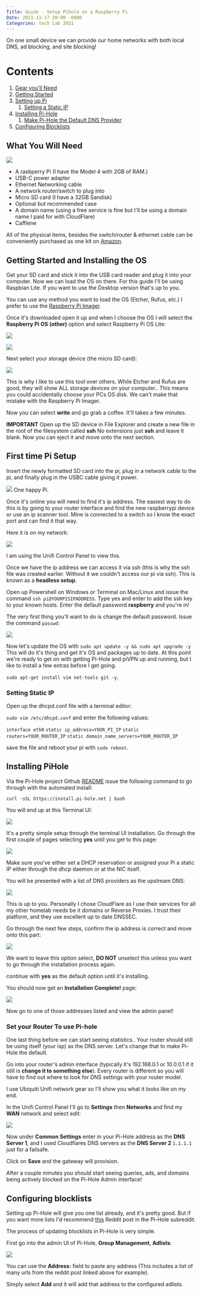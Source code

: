 ```yaml
---
Title: Guide - Setup Pihole on a Raspberry Pi
Date: 2021-11-17 20:00 -0800
Categories: tech Lab 2021
---
```


On one small device we can provide our home networks with both local DNS, ad blocking, and site blocking!

# Contents
1. [Gear you'll Need](#gear)
2. [Getting Started](#install)
3. [Setting up Pi](#pisetup)
    1. [Setting a Static IP](#staticip)
4. [Installing Pi-Hole](#Pihole)
    1. [Make Pi-Hole the Default DNS Provider](#routerpi)
5. [Configuring Blocklists](#blocklists)

## What You Will Need <a name="gear"></a>

![](/assets/images/pimaterials.jpg)

- A rasbperry Pi (I have the Model 4 with 2GB of RAM.)
- USB-C power adapter
- Ethernet Networking cable
- A network router/switch to plug into
- Micro SD card (I have a 32GB Sandisk)
- Optional but recommended case
- A domain name (using a free service is fine but I'll be using a domain name I paid for with CloudFlare)
- Caffiene

All of the physical items, besides the switch/router & ethernet cable can be conveniently purchased as one kit on [Amazon](https://www.amazon.ca/CanaKit-Raspberry-Starter-Kit-4GB/dp/B07WRMR2CX/ref=sr_1_5?crid=2G191OGTXJF59&keywords=raspberry%2Bpi%2B2gb&qid=1637123097&sprefix=raspberry%2Bpi%2B2%2Caps%2C286&sr=8-5&th=1).


## Getting Started and Installing the OS <a name="install"></a>

Get your SD card and stick it into the USB card reader and plug it into your computer. Now we can load the OS on there. For this guide I'll be using Raspbian Lite. If you want to use the Desktop version that's up to you.

You can use any method you want to load the OS (Etcher, Rufus, etc.) I prefer to use the [Raspberry Pi Imager](https://www.raspberrypi.com/software/). 


Once it's downloaded open it up and when I choose the OS I will select the **Raspberry Pi OS (other)** option and select Raspberry Pi OS Lite:

![](/assets/images/imager1.png)

![](/assets/images/imager2.png)

Next select your storage device (the micro SD card):

![](/assets/images/imager3.png)

This is why I like to use this tool over others. While Etcher and Rufus are good, they will show ALL storage devices on your computer.. This means you could accidentally choose your PCs OS disk. We can't make that mistake with the Raspberry Pi Imager.

Now you can select **write** and go grab a coffee. It'll takes a few minutes.

**IMPORTANT** Open up the SD device in File Explorer and create a new file in the root of the filesystem called **ssh** No extensions just **ssh** and leave it blank. Now you can eject it and move onto the next section.

## First time Pi Setup <a name="pisetup"></a>

Insert the newly formatted SD card into the pi, plug in a network cable to the pi, and finally plug in the USBC cable giving it power.

![](/assets/images/happypi.jpg)
 One happy Pi.

Once it's online you will need to find it's ip address. The easiest way to do this is by going to your router interface and find the new raspberrypi device or use an ip scanner tool. Mine is connected to a switch so I know the exact port and can find it that way.

Here it is on my network:

![](/assets/images/unifipi.png)

I am using the Unifi Control Panel to view this.

Once we have the ip address we can access it via ssh (this is why the ssh file was created earlier. Without it we couldn't access our pi via ssh). This is known as a **headless setup**. 

Open up Powershell on Windows or Terminal on Mac/Linux and issue the command `ssh pi@YOURPISIPADDRESS`. Type yes and enter to add the ssh key to your known hosts. Enter the default password **raspberry** and you're in!

The very first thing you'll want to do is change the default password. Issue the command `passwd`:

![](/assets/images/changepw.png)

Now let's update the OS with `sudo apt update -y && sudo apt upgrade -y` This will do it's thing and get it's OS and packages up to date. At this point we're ready to get on with getting Pi-Hole and piVPN up and running, but I like to install a few extras before I get going.

`sudo apt-get install vim net-tools git -y`.

### Setting Static IP <a name="staticip"></a>

Open up the dhcpd.conf file with a terminal editor:

`sudo vim /etc/dhcpd.conf` and enter the following values:

`interface eth0`
`static ip_address=YOUR_PI_IP`
`static routers=YOUR_ROUTER_IP`
`static domain_name_servers=YOUR_ROUTER_IP`

save the file and reboot your pi with `sudo reboot`.

## Installing PiHole <a name="Pihole"></a>

Via the Pi-Hole project Github [README](https://github.com/pi-hole/pi-hole) issue the following command to go through with the automated install:

`curl -sSL https://install.pi-hole.net | bash` 

You will end up at this Terminal UI:

![](/assets/images/piholetui1.png)

It's a pretty simple setup through the terminal UI installation. Go through the first couple of pages selecting **yes** until you get to this page:

![](/assets/images/piholetui2.png)

Make sure you've either set a DHCP reservation or assigned your Pi a static IP either through the dhcp daemon or at the NIC itself.

You will be presented with a list of DNS providers as the upstream DNS:

![](/assets/images/piholetui3.png)

This is up to you. Personally I chose CloudFlare as I use their services for all my other homelab needs be it domains or Reverse Proxies. I trust their platform, and they use excellent up to date DNSSEC. 

Go through the next few steps, confirm the ip address is correct and move onto this part:

![](assets/images/piholetui4.png)

We want to leave this option select, **DO NOT** unselect this unless you want to go through the installation process again.

continue with **yes** as the default option until it's installing.

You should now get an **Installation Complete!** page:

![](/assets/images/piholetui5.png)

Now go to one of those addresses listed and view the admin panel!

### Set your Router To use Pi-hole <a name="routerpi"></a>

One last thing before we can start seeing statistics.. Your router should still be using itself (your isp) as the DNS server. Let's change that to make Pi-Hole the default.

Go into your router's admin interface (typically it's 192.168.0.1 or 10.0.0.1 if it still is **change it to something else**). Every router is different so you will have to find out where to look for DNS settings with your router model. 

I use Ubiquiti Unifi network gear so I'll show you what it looks like on my end.

In the Unifi Control Panel I'll go to **Settings** then **Networks** and find my **WAN** network and select edit:

![](/assets/images/unifistatic.png)

Now under **Common Settings** enter in your Pi-Hole address as the **DNS Server 1**, and I used Cloudflares DNS servers as the **DNS Server 2** `1.1.1.1` just for a failsafe.

Click on **Save** and the gateway will provision.

After a couple minutes you should start seeing queries, ads, and domains being actively blocked on the Pi-Hole Admin interface!

## Configuring blocklists <a name="blocklists"></a>

Setting up Pi-Hole will give you one list already, and it's pretty good. But if you want more lists I'd recommend [this](https://www.reddit.com/r/pihole/comments/hpfajt/best_blocklists/) Reddit post in the Pi-Hole subreddit.

The process of updating blocklists in Pi-Hole is very simple.

First go into the admin UI of Pi-Hole, **Group Management**, **Adlists**:

![](/assets/images/adlists1.png)

You can use the **Address:** field to paste any address (This includes a list of many urls from the reddit post linked above for example).

Simply select **Add** and it will add that address to the configured adlists.








